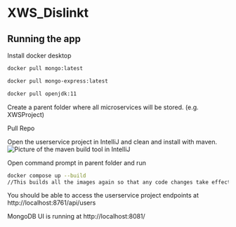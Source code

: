 # XWS_Dislinkt

## Running the app
Install docker desktop
```bash
docker pull mongo:latest

docker pull mongo-express:latest

docker pull openjdk:11
```

Create a parent folder where all microservices will be stored. (e.g. XWSProject)

Pull Repo

Open the userservice project in IntelliJ and clean and install with maven.
![Picture of the maven build tool in IntelliJ](https://i.imgur.com/MuIDcGk.png)

Open command prompt in parent folder and run
```bash
docker compose up --build 
//This builds all the images again so that any code changes take effect
```

You should be able to access the userservice project endpoints at http://localhost:8761/api/users

MongoDB UI is running at http://localhost:8081/
